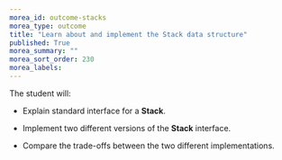 ```yaml
---
morea_id: outcome-stacks
morea_type: outcome
title: "Learn about and implement the Stack data structure"
published: True
morea_summary: ""
morea_sort_order: 230
morea_labels: 
---
```


The student will:

* Explain standard interface for a **Stack**.

* Implement two different versions of the **Stack** interface.

* Compare the trade-offs between the two different implementations.

